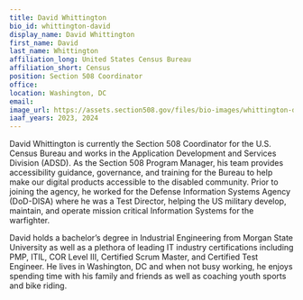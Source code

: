 ```yaml
---
title: David Whittington
bio_id: whittington-david
display_name: David Whittington
first_name: David
last_name: Whittington
affiliation_long: United States Census Bureau
affiliation_short: Census
position: Section 508 Coordinator
office: 
location: Washington, DC
email: 
image_url: https://assets.section508.gov/files/bio-images/whittington-david.jpg
iaaf_years: 2023, 2024
---
```

David Whittington is currently the Section 508 Coordinator for the U.S. Census Bureau and works in the Application Development and Services Division (ADSD). As the Section 508 Program Manager, his team provides accessibility guidance, governance, and training for the Bureau to help make our digital products accessible to the disabled community. Prior to joining the agency, he worked for the Defense Information Systems Agency (DoD-DISA) where he was a Test Director, helping the US military develop, maintain, and operate mission critical Information Systems for the warfighter.  

David holds a bachelor’s degree in Industrial Engineering from Morgan State University as well as a plethora of leading IT industry certifications including PMP, ITIL, COR Level III, Certified Scrum Master, and Certified Test Engineer. He lives in Washington, DC and when not busy working, he enjoys spending time with his family and friends as well as coaching youth sports and bike riding. 
